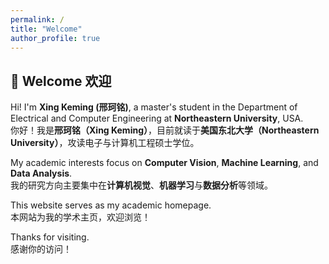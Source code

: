 ```yaml
---
permalink: /
title: "Welcome"
author_profile: true
---
```


## 👋 Welcome 欢迎

Hi! I'm **Xing Keming (邢珂铭)**, a master's student in the Department of Electrical and Computer Engineering at **Northeastern University**, USA.  
你好！我是**邢珂铭（Xing Keming）**，目前就读于**美国东北大学（Northeastern University）**，攻读电子与计算机工程硕士学位。

My academic interests focus on **Computer Vision**, **Machine Learning**, and **Data Analysis**.  
我的研究方向主要集中在**计算机视觉**、**机器学习**与**数据分析**等领域。

<!--
🛠️ Projects / Skills / Interests:
You can add a paragraph here about the technical tools, programming languages, or recent projects you’re working on.
你可以在这里添加关于技能、使用的技术、项目经验、研究兴趣等的介绍。
-->

<!--
📄 Resume / 📬 Contact:
You can also include a downloadable resume link and email contact here.
你也可以在这里放上简历下载链接，或注明联系邮箱。
-->

This website serves as my academic homepage.  
本网站为我的学术主页，欢迎浏览！

Thanks for visiting.  
感谢你的访问！
